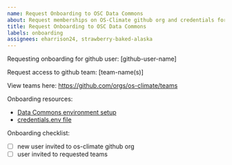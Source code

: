 ```yaml
---
name: Request Onboarding to OSC Data Commons
about: Request memberships on OS-Climate github org and credentials for Trino
title: Request Onboarding to OSC Data Commons
labels: onboarding
assignees: eharrison24, strawberry-baked-alaska
---
```


Requesting onboarding for github user: [github-user-name]

Request access to github team: [team-name(s)]

View teams here: <https://github.com/orgs/os-climate/teams>

Onboarding resources:

- [Data Commons environment setup](https://github.com/os-climate/os_c_data_commons/blob/main/docs/setup-initial-environment.md)
- [credentials.env file](https://github.com/os-climate/os_c_data_commons/blob/main/docs/credentials.env)

Onboarding checklist:

- [ ] new user invited to os-climate github org
- [ ] user invited to requested teams

